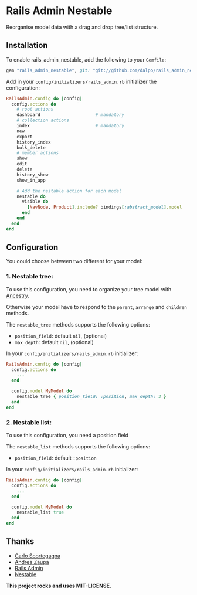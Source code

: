 # Rails Admin Nestable

Reorganise model data with a drag and drop tree/list structure.


## Installation

To enable rails_admin_nestable, add the following to your `Gemfile`:

```ruby
gem "rails_admin_nestable", git: "git://github.com/dalpo/rails_admin_nestable.git"
```

Add in your `config/initializers/rails_admin.rb` initializer the configuration:
```ruby
RailsAdmin.config do |config|
  config.actions do
    # root actions
    dashboard                     # mandatory
    # collection actions
    index                         # mandatory
    new
    export
    history_index
    bulk_delete
    # member actions
    show
    edit
    delete
    history_show
    show_in_app

    # Add the nestable action for each model
    nestable do
      visible do
        [NavNode, Product].include? bindings[:abstract_model].model
      end
    end
  end
end
```

## Configuration
You could choose between two different for your model:

### 1. Nestable tree:
To use this configuration, you need to organize your tree model with [Ancestry](https://github.com/stefankroes/ancestry).

Otherwise your model have to respond to the `parent`, `arrange` and `children` methods.

The `nestable_tree` methods supports the following options:
  * `position_field`: default `nil`, (optional)
  * `max_depth`: default `nil`, (optional)

In your `config/initializers/rails_admin.rb` initializer:
```ruby
RailsAdmin.config do |config|
  config.actions do
    ...
  end

  config.model MyModel do
    nestable_tree { position_field: :position, max_depth: 3 }
  end
end
```


### 2. Nestable list:
To use this configuration, you need a position field

The `nestable_list` methods supports the following options:
  * `position_field`: default `:position`

In your `config/initializers/rails_admin.rb` initializer:
```ruby
RailsAdmin.config do |config|
  config.actions do
    ...
  end

  config.model MyModel do
    nestable_list true
  end
end
```

## Thanks

* [Carlo Scortegagna](https://github.com/carloscortegagna)
* [Andrea Zaupa](https://github.com/andreazaupa)
* [Rails Admin](https://github.com/sferik/rails_admin)
* [Nestable](http://dbushell.github.com/Nestable)



**This project rocks and uses MIT-LICENSE.**
